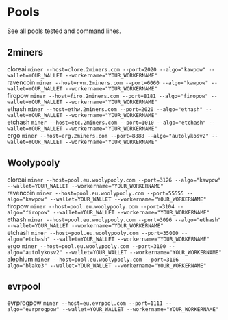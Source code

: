 # Pools
  
See all pools tested and command lines.  
  
## 2miners
cloreai `miner --host=clore.2miners.com --port=2020 --algo="kawpow" --wallet=YOUR_WALLET --workername="YOUR_WORKERNAME"`  
ravencoin `miner --host=rvn.2miners.com --port=6060 --algo="kawpow" --wallet=YOUR_WALLET --workername="YOUR_WORKERNAME"`  
firopow `miner --host=firo.2miners.com --port=8181 --algo="firopow" --wallet=YOUR_WALLET --workername="YOUR_WORKERNAME"`  
ethash `miner --host=ethw.2miners.com --port=2020 --algo="ethash" --wallet=YOUR_WALLET --workername="YOUR_WORKERNAME"`  
etchash `miner --host=etc.2miners.com --port=1010 --algo="etchash" --wallet=YOUR_WALLET --workername="YOUR_WORKERNAME"`  
ergo `miner --host=erg.2miners.com --port=8888 --algo="autolykosv2" --wallet=YOUR_WALLET --workername="YOUR_WORKERNAME"`  
  
## Woolypooly
cloreai `miner --host=pool.eu.woolypooly.com --port=3126 --algo="kawpow" --wallet=YOUR_WALLET --workername="YOUR_WORKERNAME"`  
ravencoin `miner --host=pool.eu.woolypooly.com --port=55555 --algo="kawpow" --wallet=YOUR_WALLET --workername="YOUR_WORKERNAME"`  
firopow `miner --host=pool.eu.woolypooly.com --port=3104 --algo="firopow" --wallet=YOUR_WALLET --workername="YOUR_WORKERNAME"`  
ethash `miner --host=pool.eu.woolypooly.com --port=3096 --algo="ethash" --wallet=YOUR_WALLET --workername="YOUR_WORKERNAME"`  
etchash `miner --host=pool.eu.woolypooly.com --port=35000 --algo="etchash" --wallet=YOUR_WALLET --workername="YOUR_WORKERNAME"`  
ergo `miner --host=pool.eu.woolypooly.com --port=3100 --algo="autolykosv2" --wallet=YOUR_WALLET --workername="YOUR_WORKERNAME"`  
alephium `miner --host=pool.eu.woolypooly.com --port=3106 --algo="blake3" --wallet=YOUR_WALLET --workername="YOUR_WORKERNAME"`  
  
## evrpool
evrprogpow `miner --host=eu.evrpool.com --port=1111 --algo="evrprogpow" --wallet=YOUR_WALLET --workername="YOUR_WORKERNAME"`  
